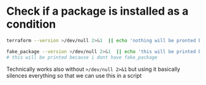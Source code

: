 # Check if a package is installed as a condition

```bash
terraform --version >/dev/null 2>&1  || echo 'nothing will be pronted because i have terraform'

fake_package --version >/dev/null 2>&1  || echo 'this will be printed because i dont have fake_package'
# this will be printed because i dont have fake_package
```
Technically works also without `>/dev/null 2>&1` but using it basically silences everything so that we can use this in a script
